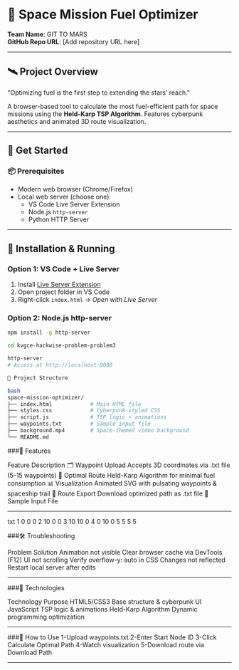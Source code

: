 # 🚀 Space Mission Fuel Optimizer  
**Team Name**: GIT TO MARS  
**GitHub Repo URL**: [Add repository URL here]  

---

## 🛰 Project Overview  
"Optimizing fuel is the first step to extending the stars’ reach."  

A browser-based tool to calculate the most fuel-efficient path for space missions using the **Held-Karp TSP Algorithm**. Features cyberpunk aesthetics and animated 3D route visualization.  

---

## 🚀 Get Started  

### 📦 Prerequisites  
- Modern web browser (Chrome/Firefox)  
- Local web server (choose one):  
  - VS Code Live Server Extension  
  - Node.js `http-server`  
  - Python HTTP Server  

---

## 🔧 Installation & Running  

### Option 1: VS Code + Live Server  
1. Install [Live Server Extension](https://marketplace.visualstudio.com/items?itemName=ritwickdey.LiveServer)  
2. Open project folder in VS Code  
3. Right-click `index.html` → *Open with Live Server*  

### Option 2: Node.js http-server  
```sh
npm install -g http-server

cd kvgce-hackwise-problem-problem3

http-server
# Access at http://localhost:8080

📁 Project Structure

bash
space-mission-optimizer/
├── index.html            # Main HTML file
├── styles.css            # Cyberpunk-styled CSS
├── script.js             # TSP logic + animations
├── waypoints.txt         # Sample input file
├── background.mp4        # Space-themed video background
└── README.md             

```

###🌟 Features

Feature	Description
🗂 Waypoint Upload	Accepts 3D coordinates via .txt file (5-15 waypoints)
🧠 Optimal Route	Held-Karp Algorithm for minimal fuel consumption
📊 Visualization	Animated SVG with pulsating waypoints & spaceship trail
💾 Route Export	Download optimized path as .txt file
🧪 Sample Input File

---

txt
1 0 0 0
2 10 0 0
3 10 10 0
4 0 10 0
5 5 5 5

###🛠 Troubleshooting

Problem	Solution
Animation not visible	Clear browser cache via DevTools (F12)
UI not scrolling	Verify overflow-y: auto in CSS
Changes not reflected	Restart local server after edits

---

###🌌 Technologies

Technology	Purpose
HTML5/CSS3	Base structure & cyberpunk UI
JavaScript	TSP logic & animations
Held-Karp Algorithm	Dynamic programming optimization

---

###🧭 How to Use
1-Upload waypoints.txt
2-Enter Start Node ID
3-Click Calculate Optimal Path
4-Watch visualization
5-Download route via Download Path

---
